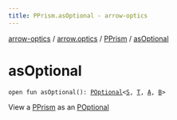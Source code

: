 ```yaml
---
title: PPrism.asOptional - arrow-optics
---
```


[arrow-optics](../../index.html) / [arrow.optics](../index.html) / [PPrism](index.html) / [asOptional](./as-optional.html)

# asOptional

`open fun asOptional(): `[`POptional`](../-p-optional/index.html)`<`[`S`](index.html#S)`, `[`T`](index.html#T)`, `[`A`](index.html#A)`, `[`B`](index.html#B)`>`

View a [PPrism](index.html) as an [POptional](../-p-optional/index.html)

